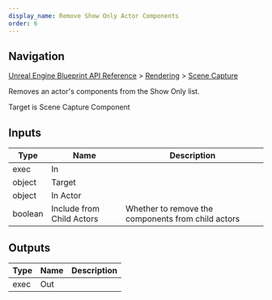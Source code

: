 ```yaml
---
display_name: Remove Show Only Actor Components
order: 6
---
```

## Navigation

[Unreal Engine Blueprint API Reference](https://dev.epicgames.com/documentation/en-us/unreal-engine/BlueprintAPI) > [Rendering](https://dev.epicgames.com/documentation/en-us/unreal-engine/BlueprintAPI/Rendering) > [Scene Capture](https://dev.epicgames.com/documentation/en-us/unreal-engine/BlueprintAPI/Rendering/SceneCapture)

Removes an actor's components from the Show Only list.

Target is Scene Capture Component

## Inputs

| Type | Name | Description |
| --- | --- | --- |
| exec | In |  |
| object | Target |  |
| object | In Actor |  |
| boolean | Include from Child Actors | Whether to remove the components from child actors |

## Outputs

| Type | Name | Description |
| --- | --- | --- |
| exec | Out |  |
